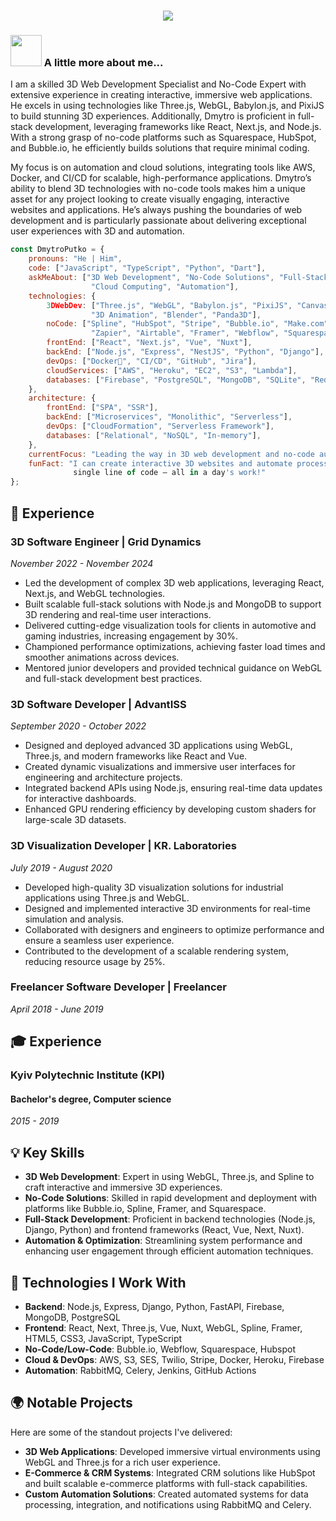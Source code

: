 <h1 align="center">
  <a href="https://git.io/typing-svg">
    <img src="https://readme-typing-svg.herokuapp.com/?lines=👋+Hello,+Everyone!+🙌;This+is+Dmytro+Putko....;WebGL%26Three.js+Specialist🧊;No-Code%26Automation+Expert🤖;Senior+Full-Stack+Developer🌐&center=true&size=25">
  </a>
</h1>

### <img src="https://media.giphy.com/media/VgCDAzcKvsR6OM0uWg/giphy.gif" width="50"> A little more about me...  

I am a skilled 3D Web Development Specialist and No-Code Expert with extensive experience in creating interactive, immersive web applications. He excels in using technologies like Three.js, WebGL, Babylon.js, and PixiJS to build stunning 3D experiences. Additionally, Dmytro is proficient in full-stack development, leveraging frameworks like React, Next.js, and Node.js. With a strong grasp of no-code platforms such as Squarespace, HubSpot, and Bubble.io, he efficiently builds solutions that require minimal coding.

My focus is on automation and cloud solutions, integrating tools like AWS, Docker, and CI/CD for scalable, high-performance applications. Dmytro’s ability to blend 3D technologies with no-code tools makes him a unique asset for any project looking to create visually engaging, interactive websites and applications. He’s always pushing the boundaries of web development and is particularly passionate about delivering exceptional user experiences with 3D and automation.

```javascript
const DmytroPutko = {
    pronouns: "He | Him",
    code: ["JavaScript", "TypeScript", "Python", "Dart"],
    askMeAbout: ["3D Web Development", "No-Code Solutions", "Full-Stack Development",
                  "Cloud Computing", "Automation"],
    technologies: {
        3DWebDev: ["Three.js", "WebGL", "Babylon.js", "PixiJS", "Canvas", "AR & VR",
                  "3D Animation", "Blender", "Panda3D"],
        noCode: ["Spline", "HubSpot", "Stripe", "Bubble.io", "Make.com", "Mailchimp",
                  "Zapier", "Airtable", "Framer", "Webflow", "Squarespace"],
        frontEnd: ["React", "Next.js", "Vue", "Nuxt"],
        backEnd: ["Node.js", "Express", "NestJS", "Python", "Django"],
        devOps: ["Docker🐳", "CI/CD", "GitHub", "Jira"],
        cloudServices: ["AWS", "Heroku", "EC2", "S3", "Lambda"],
        databases: ["Firebase", "PostgreSQL", "MongoDB", "SQLite", "Redis"],
    },
    architecture: {
        frontEnd: ["SPA", "SSR"],
        backEnd: ["Microservices", "Monolithic", "Serverless"],
        devOps: ["CloudFormation", "Serverless Framework"],
        databases: ["Relational", "NoSQL", "In-memory"],
    },
    currentFocus: "Leading the way in 3D web development and no-code automation.",
    funFact: "I can create interactive 3D websites and automate processes without writing a
              single line of code – all in a day's work!"
};
```

## 💼 Experience

### 3D Software Engineer | Grid Dynamics

_November 2022 - November 2024_

- Led the development of complex 3D web applications, leveraging React, Next.js, and WebGL technologies.
- Built scalable full-stack solutions with Node.js and MongoDB to support 3D rendering and real-time user interactions.
- Delivered cutting-edge visualization tools for clients in automotive and gaming industries, increasing engagement by 30%.
- Championed performance optimizations, achieving faster load times and smoother animations across devices.
- Mentored junior developers and provided technical guidance on WebGL and full-stack development best practices.

### 3D Software Developer | AdvantISS

_September 2020 - October 2022_

- Designed and deployed advanced 3D applications using WebGL, Three.js, and modern frameworks like React and Vue.
- Created dynamic visualizations and immersive user interfaces for engineering and architecture projects.
- Integrated backend APIs using Node.js, ensuring real-time data updates for interactive dashboards.
- Enhanced GPU rendering efficiency by developing custom shaders for large-scale 3D datasets.

### 3D Visualization Developer | KR. Laboratories

_July 2019 - August 2020_

- Developed high-quality 3D visualization solutions for industrial applications using Three.js and WebGL.
- Designed and implemented interactive 3D environments for real-time simulation and analysis.
- Collaborated with designers and engineers to optimize performance and ensure a seamless user experience.
- Contributed to the development of a scalable rendering system, reducing resource usage by 25%.

### Freelancer Software Developer | Freelancer
_April 2018 - June 2019_

## 🎓 Experience

### Kyiv Polytechnic Institute (KPI)
#### Bachelor's degree, Computer science
_2015 - 2019_

## 💡 Key Skills

- **3D Web Development**: Expert in using WebGL, Three.js, and Spline to craft interactive and immersive 3D experiences.
- **No-Code Solutions**: Skilled in rapid development and deployment with platforms like Bubble.io, Spline, Framer, and Squarespace.
- **Full-Stack Development**: Proficient in backend technologies (Node.js, Django, Python) and frontend frameworks (React, Vue, Next, Nuxt).
- **Automation & Optimization**: Streamlining system performance and enhancing user engagement through efficient automation techniques.

## 🔧 Technologies I Work With

- **Backend**: Node.js, Express, Django, Python, FastAPI, Firebase, MongoDB, PostgreSQL
- **Frontend**: React, Next, Three.js, Vue, Nuxt, WebGL, Spline, Framer, HTML5, CSS3, JavaScript, TypeScript
- **No-Code/Low-Code**: Bubble.io, Webflow, Squarespace, Hubspot
- **Cloud & DevOps**: AWS, S3, SES, Twilio, Stripe, Docker, Heroku, Firebase
- **Automation**: RabbitMQ, Celery, Jenkins, GitHub Actions

## 🌍 Notable Projects

Here are some of the standout projects I've delivered:

- **3D Web Applications**: Developed immersive virtual environments using WebGL and Three.js for a rich user experience.
- **E-Commerce & CRM Systems**: Integrated CRM solutions like HubSpot and built scalable e-commerce platforms with full-stack capabilities.
- **Custom Automation Solutions**: Created automated systems for data processing, integration, and notifications using RabbitMQ and Celery.

